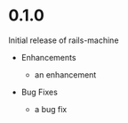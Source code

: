 # 0.1.0

Initial release of rails-machine

* Enhancements
  * an enhancement

* Bug Fixes
  * a bug fix
